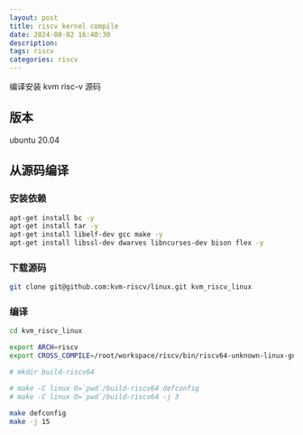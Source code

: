 ```yaml
---
layout: post
title: riscv kernel compile
date: 2024-08-02 16:40:30
description:
tags: riscv
categories: riscv
---
```


编译安装 kvm risc-v 源码

## 版本

ubuntu 20.04

## 从源码编译

### 安装依赖

```bash
apt-get install bc -y
apt-get install tar -y
apt-get install libelf-dev gcc make -y
apt-get install libssl-dev dwarves libncurses-dev bison flex -y
```

### 下载源码

```bash
git clone git@github.com:kvm-riscv/linux.git kvm_riscv_linux
```

### 编译

```bash
cd kvm_riscv_linux

export ARCH=riscv
export CROSS_COMPILE=/root/workspace/riscv/bin/riscv64-unknown-linux-gnu-

# mkdir build-riscv64

# make -C linux O=`pwd`/build-riscv64 defconfig
# make -C linux O=`pwd`/build-riscv64 -j 3

make defconfig
make -j 15
```
